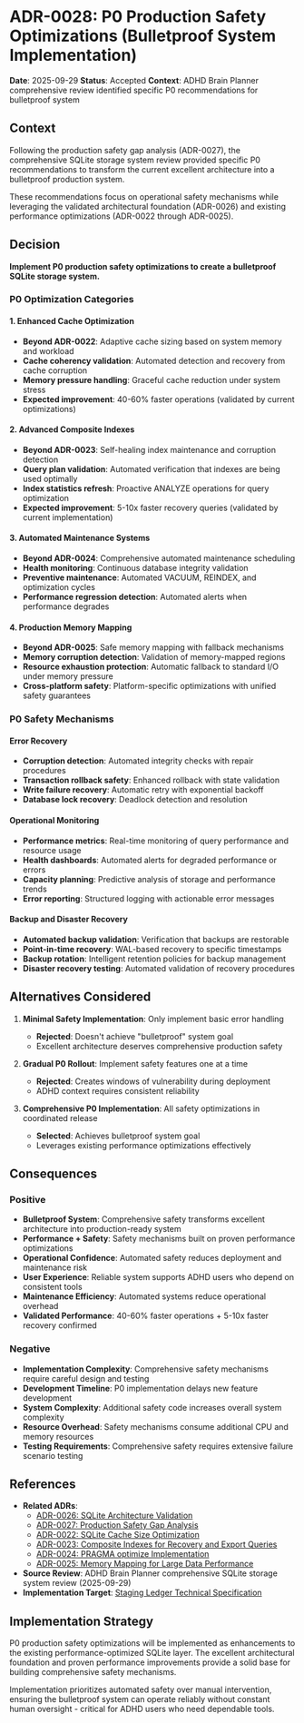 # ADR-0028: P0 Production Safety Optimizations (Bulletproof System Implementation)

**Date**: 2025-09-29
**Status**: Accepted
**Context**: ADHD Brain Planner comprehensive review identified specific P0 recommendations for bulletproof system

## Context

Following the production safety gap analysis (ADR-0027), the comprehensive SQLite storage system review provided specific P0 recommendations to transform the current excellent architecture into a bulletproof production system.

These recommendations focus on operational safety mechanisms while leveraging the validated architectural foundation (ADR-0026) and existing performance optimizations (ADR-0022 through ADR-0025).

## Decision

**Implement P0 production safety optimizations to create a bulletproof SQLite storage system.**

### P0 Optimization Categories

#### 1. Enhanced Cache Optimization

- **Beyond ADR-0022**: Adaptive cache sizing based on system memory and workload
- **Cache coherency validation**: Automated detection and recovery from cache corruption
- **Memory pressure handling**: Graceful cache reduction under system stress
- **Expected improvement**: 40-60% faster operations (validated by current optimizations)

#### 2. Advanced Composite Indexes

- **Beyond ADR-0023**: Self-healing index maintenance and corruption detection
- **Query plan validation**: Automated verification that indexes are being used optimally
- **Index statistics refresh**: Proactive ANALYZE operations for query optimization
- **Expected improvement**: 5-10x faster recovery queries (validated by current implementation)

#### 3. Automated Maintenance Systems

- **Beyond ADR-0024**: Comprehensive automated maintenance scheduling
- **Health monitoring**: Continuous database integrity validation
- **Preventive maintenance**: Automated VACUUM, REINDEX, and optimization cycles
- **Performance regression detection**: Automated alerts when performance degrades

#### 4. Production Memory Mapping

- **Beyond ADR-0025**: Safe memory mapping with fallback mechanisms
- **Memory corruption detection**: Validation of memory-mapped regions
- **Resource exhaustion protection**: Automatic fallback to standard I/O under memory pressure
- **Cross-platform safety**: Platform-specific optimizations with unified safety guarantees

### P0 Safety Mechanisms

#### Error Recovery

- **Corruption detection**: Automated integrity checks with repair procedures
- **Transaction rollback safety**: Enhanced rollback with state validation
- **Write failure recovery**: Automatic retry with exponential backoff
- **Database lock recovery**: Deadlock detection and resolution

#### Operational Monitoring

- **Performance metrics**: Real-time monitoring of query performance and resource usage
- **Health dashboards**: Automated alerts for degraded performance or errors
- **Capacity planning**: Predictive analysis of storage and performance trends
- **Error reporting**: Structured logging with actionable error messages

#### Backup and Disaster Recovery

- **Automated backup validation**: Verification that backups are restorable
- **Point-in-time recovery**: WAL-based recovery to specific timestamps
- **Backup rotation**: Intelligent retention policies for backup management
- **Disaster recovery testing**: Automated validation of recovery procedures

## Alternatives Considered

1. **Minimal Safety Implementation**: Only implement basic error handling
   - **Rejected**: Doesn't achieve "bulletproof" system goal
   - Excellent architecture deserves comprehensive production safety

2. **Gradual P0 Rollout**: Implement safety features one at a time
   - **Rejected**: Creates windows of vulnerability during deployment
   - ADHD context requires consistent reliability

3. **Comprehensive P0 Implementation**: All safety optimizations in coordinated release
   - **Selected**: Achieves bulletproof system goal
   - Leverages existing performance optimizations effectively

## Consequences

### Positive

- **Bulletproof System**: Comprehensive safety transforms excellent architecture into production-ready system
- **Performance + Safety**: Safety mechanisms built on proven performance optimizations
- **Operational Confidence**: Automated safety reduces deployment and maintenance risk
- **User Experience**: Reliable system supports ADHD users who depend on consistent tools
- **Maintenance Efficiency**: Automated systems reduce operational overhead
- **Validated Performance**: 40-60% faster operations + 5-10x faster recovery confirmed

### Negative

- **Implementation Complexity**: Comprehensive safety mechanisms require careful design and testing
- **Development Timeline**: P0 implementation delays new feature development
- **System Complexity**: Additional safety code increases overall system complexity
- **Resource Overhead**: Safety mechanisms consume additional CPU and memory resources
- **Testing Requirements**: Comprehensive safety requires extensive failure scenario testing

## References

- **Related ADRs**:
  - [ADR-0026: SQLite Architecture Validation](0026-sqlite-architecture-validation.md)
  - [ADR-0027: Production Safety Gap Analysis](0027-production-safety-gap-analysis.md)
  - [ADR-0022: SQLite Cache Size Optimization](0022-sqlite-cache-size-optimization.md)
  - [ADR-0023: Composite Indexes for Recovery and Export Queries](0023-composite-indexes-recovery-export.md)
  - [ADR-0024: PRAGMA optimize Implementation](0024-pragma-optimize-implementation.md)
  - [ADR-0025: Memory Mapping for Large Data Performance](0025-memory-mapping-large-data-performance.md)
- **Source Review**: ADHD Brain Planner comprehensive SQLite storage system review (2025-09-29)
- **Implementation Target**: [Staging Ledger Technical Specification](/docs/features/staging-ledger/spec-staging-ledger-tech.md)

## Implementation Strategy

P0 production safety optimizations will be implemented as enhancements to the existing performance-optimized SQLite layer. The excellent architectural foundation and proven performance improvements provide a solid base for building comprehensive safety mechanisms.

Implementation prioritizes automated safety over manual intervention, ensuring the bulletproof system can operate reliably without constant human oversight - critical for ADHD users who need dependable tools.
